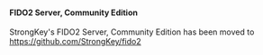 #### FIDO2 Server, Community Edition 

StrongKey's FIDO2 Server, Community Edition has been moved to https://github.com/StrongKey/fido2
